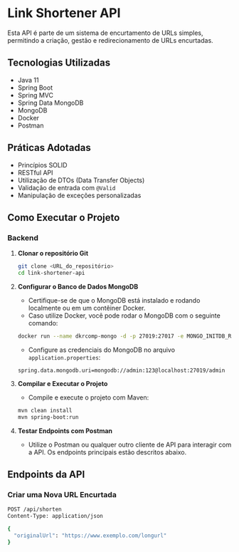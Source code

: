 # Link Shortener API

Esta API é parte de um sistema de encurtamento de URLs simples, permitindo a criação, gestão e redirecionamento de URLs encurtadas.

## Tecnologias Utilizadas

- Java 11
- Spring Boot
- Spring MVC
- Spring Data MongoDB
- MongoDB
- Docker
- Postman

## Práticas Adotadas

- Princípios SOLID
- RESTful API
- Utilização de DTOs (Data Transfer Objects)
- Validação de entrada com `@Valid`
- Manipulação de exceções personalizadas

## Como Executar o Projeto

### Backend

1. **Clonar o repositório Git**

   ```bash
   git clone <URL_do_repositório>
   cd link-shortener-api
2. **Configurar o Banco de Dados MongoDB**
    
    - Certifique-se de que o MongoDB está instalado e rodando localmente ou em um contêiner Docker.
    - Caso utilize Docker, você pode rodar o MongoDB com o seguinte comando:
    
    ```bash
    docker run --name dkrcomp-mongo -d -p 27019:27017 -e MONGO_INITDB_ROOT_USERNAME=admin -e MONGO_INITDB_ROOT_PASSWORD=123 mongo
    ```
    
    - Configure as credenciais do MongoDB no arquivo `application.properties`:
    
    ```properties
    spring.data.mongodb.uri=mongodb://admin:123@localhost:27019/admin
    ```

3. **Compilar e Executar o Projeto**
    
    - Compile e execute o projeto com Maven:
    
    ```bash
    mvn clean install
    mvn spring-boot:run
    ```

4. **Testar Endpoints com Postman**
    
    - Utilize o Postman ou qualquer outro cliente de API para interagir com a API. Os endpoints principais estão descritos abaixo.

## Endpoints da API

### Criar uma Nova URL Encurtada

```bash
POST /api/shorten
Content-Type: application/json

{
  "originalUrl": "https://www.exemplo.com/longurl"
}
